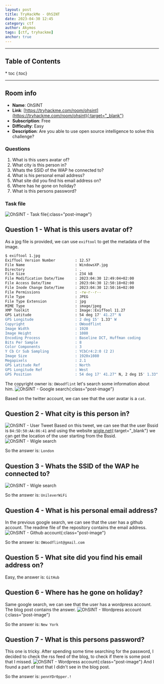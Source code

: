 ```yaml
---
layout: post
title: TryHackMe - OhSINT
date: 2023-04-30 12:45
category: ctf
author: Akymos
tags: [ctf, tryhackme]
anchor: true
---
```


<hr>
<h2>Table of Contents</h2>
<nav class="toc">
* toc
{:toc}
</nav>
<hr>
<div class="pb-1" />

## Room info
- **Name**: OhSINT
- **Link**: [https://tryhackme.com/room/ohsint](https://tryhackme.com/room/ohsint){:target="_blank"}
- **Subscription**: Free
- **Difficulty**: Easy
- **Description**: Are you able to use open source intelligence to solve this challenge?

### Questions
1. What is this users avatar of?
2. What city is this person in?
3. Whats the SSID of the WAP he connected to?
4. What is his personal email address?
5. What site did you find his email address on?
6. Where has he gone on holiday?
7. What is this persons password?

### Task file
![OhSINT - Task file](/assets/images/ctf-ohsint/01.jpg){:class="post-image"}

## Question 1 - What is this users avatar of?
As a jpg file is provided, we can use `exiftool` to get the metadata of the image.

``` bash
$ exiftool 1.jpg
ExifTool Version Number         : 12.57
File Name                       : WindowsXP.jpg
Directory                       : .
File Size                       : 234 kB
File Modification Date/Time     : 2023:04:30 12:49:04+02:00
File Access Date/Time           : 2023:04:30 12:50:18+02:00
File Inode Change Date/Time     : 2023:04:30 12:50:16+02:00
File Permissions                : -rw-r--r--
File Type                       : JPEG
File Type Extension             : jpg
MIME Type                       : image/jpeg
XMP Toolkit                     : Image::ExifTool 11.27
GPS Latitude                    : 54 deg 17' 41.27" N
GPS Longitude                   : 2 deg 15' 1.33" W
Copyright                       : OWoodflint
Image Width                     : 1920
Image Height                    : 1080
Encoding Process                : Baseline DCT, Huffman coding
Bits Per Sample                 : 8
Color Components                : 3
Y Cb Cr Sub Sampling            : YCbCr4:2:0 (2 2)
Image Size                      : 1920x1080
Megapixels                      : 2.1
GPS Latitude Ref                : North
GPS Longitude Ref               : West
GPS Position                    : 54 deg 17' 41.27" N, 2 deg 15' 1.33" W
```
The copyright owner is: `OWoodflint` let's search some information about him.
![OhSINT - Google search](/assets/images/ctf-ohsint/02.png){:class="post-image"}

Based on the twitter account, we can see that the user avatar is a `cat`.

## Question 2 - What city is this person in?
![OhSINT - User Tweet](/assets/images/ctf-ohsint/03.png)
Based on this tweet, we can see that the user Bssid is `B4:5D:50:AA:86:41` and using the website [wigle.net](https://wigle.net/){:target="_blank"} we can get the location of the user starting from the Bssid.
![OhSINT - Wigle search](/assets/images/ctf-ohsint/04.png)

So the answer is: `London`

## Question 3 - Whats the SSID of the WAP he connected to?
![OhSINT - Wigle search](/assets/images/ctf-ohsint/05.png)

So the answer is: `UnileverWiFi`

## Question 4 - What is his personal email address?
In the previous google search, we can see that the user has a github account.
The readme file of the repository contains the email address.
![OhSINT - Github account](/assets/images/ctf-ohsint/06.png){:class="post-image"}

So the answer is: `OWoodflint@gmail.com`

## Question 5 - What site did you find his email address on?
Easy, the answer is: `GitHub`

## Question 6 - Where has he gone on holiday?
Same google search, we can see that the user has a wordpress account.
The blog post contains the answer.
![OhSINT - Wordpress account](/assets/images/ctf-ohsint/07.png){:class="post-image"}

So the answer is: `New York`

## Question 7 - What is this persons password?
This one is tricky. After spending some time searching for the password, I decided to check the rss feed of the blog, to check if there is some post that I missed.
![OhSINT - Wordpress account](/assets/images/ctf-ohsint/08.png){:class="post-image"}
And I found a part of text that I didn't see in the blog post.

So the answer is: `pennYDr0pper.!`